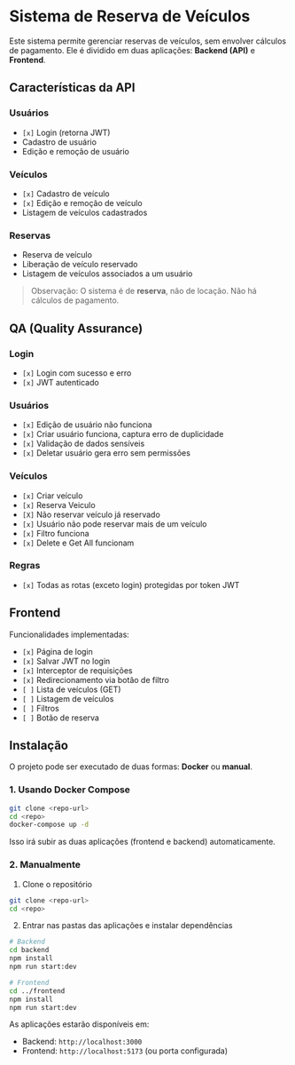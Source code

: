 # Sistema de Reserva de Veículos

Este sistema permite gerenciar reservas de veículos, sem envolver cálculos de pagamento. Ele é dividido em duas aplicações: **Backend (API)** e **Frontend**.

## Características da API

### Usuários

* `[x]` Login (retorna JWT)
* Cadastro de usuário
* Edição e remoção de usuário

### Veículos

* `[x]` Cadastro de veículo
* `[x]` Edição e remoção de veículo
* Listagem de veículos cadastrados

### Reservas

* Reserva de veículo
* Liberação de veículo reservado
* Listagem de veículos associados a um usuário

> Observação: O sistema é de **reserva**, não de locação. Não há cálculos de pagamento.

## QA (Quality Assurance)

### Login

* `[x]` Login com sucesso e erro
* `[x]` JWT autenticado

### Usuários

* `[x]` Edição de usuário não funciona
* `[x]` Criar usuário funciona, captura erro de duplicidade
* `[x]` Validação de dados sensíveis
* `[x]` Deletar usuário gera erro sem permissões

### Veículos

* `[x]` Criar veículo
* `[x]` Reserva Veiculo
* `[X]` Não reservar veículo já reservado
* `[x]` Usuário não pode reservar mais de um veículo
* `[x]` Filtro funciona
* `[x]` Delete e Get All funcionam

### Regras

* `[x]` Todas as rotas (exceto login) protegidas por token JWT

## Frontend

Funcionalidades implementadas:

* `[x]` Página de login
* `[x]` Salvar JWT no login
* `[x]` Interceptor de requisições
* `[x]` Redirecionamento via botão de filtro
* `[ ]` Lista de veículos (GET)
* `[ ]` Listagem de veículos
* `[ ]` Filtros
* `[ ]` Botão de reserva

## Instalação

O projeto pode ser executado de duas formas: **Docker** ou **manual**.

### 1. Usando Docker Compose

```bash
git clone <repo-url>
cd <repo>
docker-compose up -d
```

Isso irá subir as duas aplicações (frontend e backend) automaticamente.

### 2. Manualmente

1. Clone o repositório

```bash
git clone <repo-url>
cd <repo>
```

2. Entrar nas pastas das aplicações e instalar dependências

```bash
# Backend
cd backend
npm install
npm run start:dev

# Frontend
cd ../frontend
npm install
npm run start:dev
```

As aplicações estarão disponíveis em:

* Backend: `http://localhost:3000`
* Frontend: `http://localhost:5173` (ou porta configurada)

